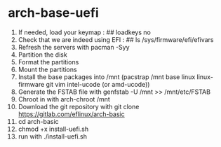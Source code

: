 # arch-base-uefi
1. If needed, load your keymap : ## loadkeys no
2. Check that we are indeed using EFI : ## ls /sys/firmware/efi/efivars
3. Refresh the servers with pacman -Syy
4. Partition the disk
5. Format the partitions
6. Mount the partitions
7. Install the base packages into /mnt (pacstrap /mnt base linux linux-firmware git vim intel-ucode (or amd-ucode))
8. Generate the FSTAB file with genfstab -U /mnt >> /mnt/etc/FSTAB
9. Chroot in with arch-chroot /mnt
10. Download the git repository with git clone https://gitlab.com/eflinux/arch-basic
11. cd arch-basic
12. chmod +x install-uefi.sh
13. run with ./install-uefi.sh
